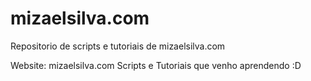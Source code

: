 # mizaelsilva.com
Repositorio de scripts e tutoriais de mizaelsilva.com

Website: mizaelsilva.com
Scripts e Tutoriais que venho aprendendo :D
